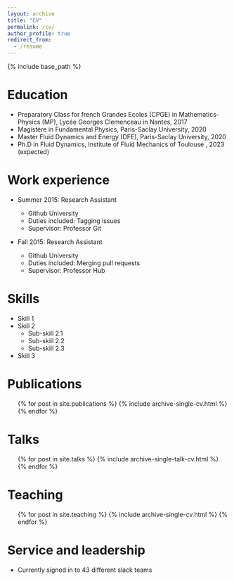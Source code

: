 ```yaml
---
layout: archive
title: "CV"
permalink: /cv/
author_profile: true
redirect_from:
  - /resume
---
```


{% include base_path %}

Education
======
* Preparatory Class for french Grandes Ecoles (CPGE) in Mathematics-Physics (MP), Lycée Georges Clemenceau in Nantes, 2017
* Magistère in Fundamental Physics, Paris-Saclay University, 2020
* Master Fluid Dynamics and Energy (DFE), Paris-Saclay University, 2020
* Ph.D in Fluid Dynamics, Institute of Fluid Mechanics of Toulouse , 2023 (expected)

Work experience
======
* Summer 2015: Research Assistant
  * Github University
  * Duties included: Tagging issues
  * Supervisor: Professor Git

* Fall 2015: Research Assistant
  * Github University
  * Duties included: Merging pull requests
  * Supervisor: Professor Hub
  
Skills
======
* Skill 1
* Skill 2
  * Sub-skill 2.1
  * Sub-skill 2.2
  * Sub-skill 2.3
* Skill 3

Publications
======
  <ul>{% for post in site.publications %}
    {% include archive-single-cv.html %}
  {% endfor %}</ul>
  
Talks
======
  <ul>{% for post in site.talks %}
    {% include archive-single-talk-cv.html %}
  {% endfor %}</ul>
  
Teaching
======
  <ul>{% for post in site.teaching %}
    {% include archive-single-cv.html %}
  {% endfor %}</ul>
  
Service and leadership
======
* Currently signed in to 43 different slack teams
